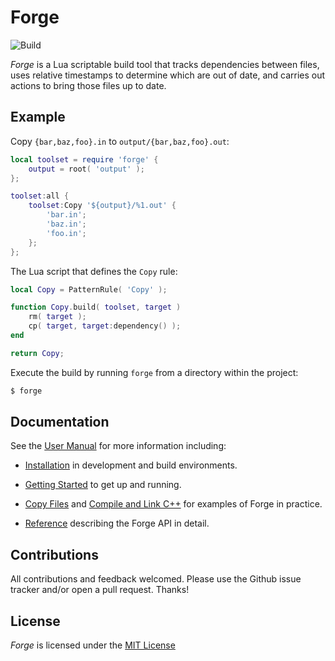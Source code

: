 # Forge

![Build](https://github.com/cwbaker/forge/workflows/Build/badge.svg)

*Forge* is a Lua scriptable build tool that tracks dependencies between files, uses relative timestamps to determine which are out of date, and carries out actions to bring those files up to date.

## Example

Copy `{bar,baz,foo}.in` to `output/{bar,baz,foo}.out`:

~~~lua
local toolset = require 'forge' {
    output = root( 'output' );
};

toolset:all {
    toolset:Copy '${output}/%1.out' {
        'bar.in';
        'baz.in';
        'foo.in';
    };    
};
~~~

The Lua script that defines the `Copy` rule:

~~~lua
local Copy = PatternRule( 'Copy' );

function Copy.build( toolset, target )
    rm( target );
    cp( target, target:dependency() );
end

return Copy;
~~~

Execute the build by running `forge` from a directory within the project:

~~~bash
$ forge
~~~

## Documentation

See the [User Manual](https://cwbaker.github.io/forge/) for more information including:

- [Installation](https://cwbaker.github.io/forge/installation/) in development and build environments.

- [Getting Started](https://cwbaker.github.io/forge/getting-started/) to get up and running.

- [Copy Files](https://cwbaker.github.io/forge/tutorials/copy-files/) and [Compile and Link C++](https://cwbaker.github.io/forge/tutorials/compile-and-link-cxx/) for examples of Forge in practice.

- [Reference](https://cwbaker.github.io/forge/reference/) describing the Forge API in detail.

## Contributions

All contributions and feedback welcomed.  Please use the Github issue tracker and/or open a pull request.  Thanks!

## License

*Forge* is licensed under the [MIT License](http://www.opensource.org/licenses/MIT)
